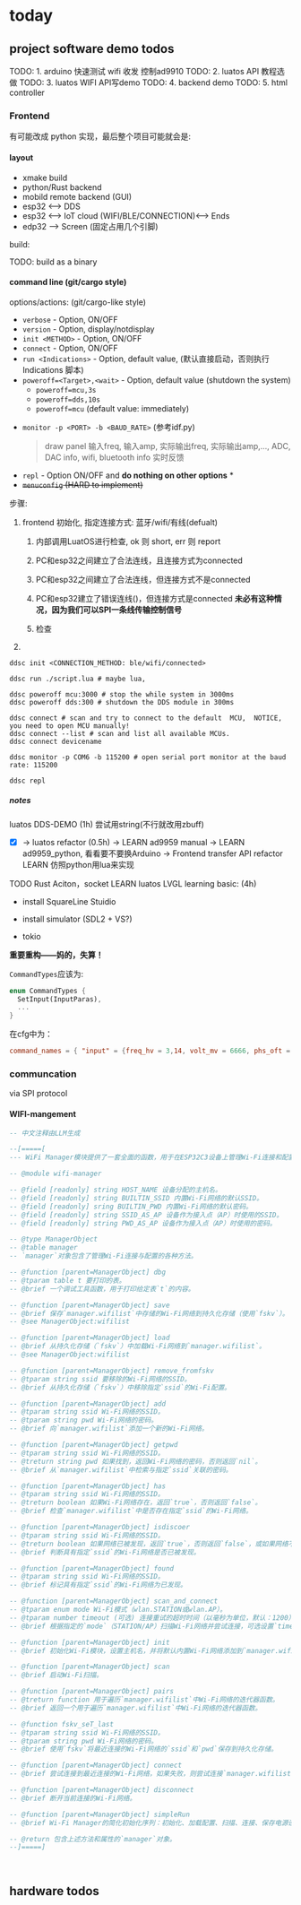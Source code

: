 # today

## project software demo todos

TODO: 1. arduino 快速测试 wifi 收发 控制ad9910
TODO: 2. luatos API 教程选做
TODO: 3. luatos WIFI API写demo
TODO: 4. backend demo
TODO: 5. html controller

### Frontend

有可能改成 python 实现，最后整个项目可能就会是:

#### layout

* xmake build
* python/Rust backend
* mobild remote backend (GUI)
* esp32 <--> DDS
* esp32 <--> IoT cloud (WIFI/BLE/CONNECTION)<--> Ends
* edp32 --> Screen (固定占用几个引脚)

build:

TODO: build as a binary

#### command line (git/cargo style)

options/actions: (git/cargo-like style)

* `verbose` - Option, ON/OFF
* `version` - Option, display/notdisplay
* `init <METHOD>` - Option, ON/OFF
* `connect` - Option, ON/OFF
* `run <Indications>` - Option, default value, (默认直接启动，否则执行 Indications 脚本)
* `poweroff=<Target>,<wait>` - Option, default value (shutdown the system)
  * `poweroff=mcu,3s`
  * `poweroff=dds,10s`
  * `poweroff=mcu`  (default value: immediately)
<!-- * `pause` -   (pause the DDS output) -->
* `monitor -p <PORT> -b <BAUD_RATE>` (参考idf.py)
  > draw panel
  > 输入freq, 输入amp, 实际输出freq, 实际输出amp,..., ADC, DAC info, wifi, bluetooth info
  > 实时反馈
* `repl` - Option ON/OFF and **do nothing on other options**
  *
* ~~`menuconfig` (HARD to implement)~~

步骤:

1. frontend 初始化, 指定连接方式: 蓝牙/wifi/有线(defualt)
    1. 内部调用LuatOS进行检查, ok 则 short, err 则 report

    1. PC和esp32之间建立了合法连线，且连接方式为connected

    2. PC和esp32之间建立了合法连线，但连接方式不是connected

    3. PC和esp32建立了错误连线()，但连接方式是connected **未必有这种情况，因为我们可以SPI一条线传输控制信号**

    2. 检查
2.  

```shell
ddsc init <CONNECTION_METHOD: ble/wifi/connected>

ddsc run ./script.lua # maybe lua, 

ddsc poweroff mcu:3000 # stop the while system in 3000ms
ddsc poweroff dds:300 # shutdown the DDS module in 300ms

ddsc connect # scan and try to connect to the default  MCU,  NOTICE, you need to open MCU manually!
ddsc connect --list # scan and list all available MCUs.
ddsc connect devicename

ddsc monitor -p COM6 -b 115200 # open serial port monitor at the baud rate: 115200

ddsc repl
```
##### notes

luatos DDS-DEMO (1h) 
尝试用string(不行就改用zbuff)
- [x]  -> luatos refactor (0.5h)
    -> LEARN ad9959 manual
      -> LEARN ad9959_python, 看看要不要换Arduino
        -> Frontend transfer API refactor
      LEARN 仿照python用lua来实现

TODO Rust Aciton，socket
LEARN luatos LVGL learning basic: (4h)
* install SquareLine Stuidio
* install simulator (SDL2 + VS?)

* tokio


**重要重构——妈的，失算！**

`CommandTypes`应该为:

```rust
enum CommandTypes {
  SetInput(InputParas),
  ...
}
```

在cfg中为：

```toml
command_names = { "input" = {freq_hv = 3,14, volt_mv = 6666, phs_oft = 90}}
```


### communcation

via SPI protocol


#### WIFI-mangement

```lua
-- 中文注释由LLM生成

--[=====[
--- WiFi Manager模块提供了一套全面的函数，用于在ESP32C3设备上管理Wi-Fi连接和配置。

-- @module wifi-manager

-- @field [readonly] string HOST_NAME 设备分配的主机名。
-- @field [readonly] string BUILTIN_SSID 内置Wi-Fi网络的默认SSID。
-- @field [readonly] sring BUILTIN_PWD 内置Wi-Fi网络的默认密码。
-- @field [readonly] string SSID_AS_AP 设备作为接入点（AP）时使用的SSID。
-- @field [readonly] string PWD_AS_AP 设备作为接入点（AP）时使用的密码。

-- @type ManagerObject
-- @table manager
-- `manager`对象包含了管理Wi-Fi连接与配置的各种方法。

-- @function [parent=ManagerObject] dbg
-- @tparam table t 要打印的表。
-- @brief 一个调试工具函数，用于打印给定表`t`的内容。

-- @function [parent=ManagerObject] save
-- @brief 保存`manager.wifilist`中存储的Wi-Fi网络到持久化存储（使用`fskv`）。
-- @see ManagerObject:wifilist

-- @function [parent=ManagerObject] load
-- @brief 从持久化存储（`fskv`）中加载Wi-Fi网络到`manager.wifilist`。
-- @see ManagerObject:wifilist

-- @function [parent=ManagerObject] remove_fromfskv
-- @tparam string ssid 要移除的Wi-Fi网络的SSID。
-- @brief 从持久化存储（`fskv`）中移除指定`ssid`的Wi-Fi配置。

-- @function [parent=ManagerObject] add
-- @tparam string ssid Wi-Fi网络的SSID。
-- @tparam string pwd Wi-Fi网络的密码。
-- @brief 向`manager.wifilist`添加一个新的Wi-Fi网络。

-- @function [parent=ManagerObject] getpwd
-- @tparam string ssid Wi-Fi网络的SSID。
-- @treturn string pwd 如果找到，返回Wi-Fi网络的密码，否则返回`nil`。
-- @brief 从`manager.wifilist`中检索与指定`ssid`关联的密码。

-- @function [parent=ManagerObject] has
-- @tparam string ssid Wi-Fi网络的SSID。
-- @treturn boolean 如果Wi-Fi网络存在，返回`true`，否则返回`false`。
-- @brief 检查`manager.wifilist`中是否存在指定`ssid`的Wi-Fi网络。

-- @function [parent=ManagerObject] isdiscoer
-- @tparam string ssid Wi-Fi网络的SSID。
-- @treturn boolean 如果网络已被发现，返回`true`，否则返回`false`，或如果网络不在`manager.wifilist`中，返回`nil`。
-- @brief 判断具有指定`ssid`的Wi-Fi网络是否已被发现。

-- @function [parent=ManagerObject] found
-- @tparam string ssid Wi-Fi网络的SSID。
-- @brief 标记具有指定`ssid`的Wi-Fi网络为已发现。

-- @function [parent=ManagerObject] scan_and_connect
-- @tparam enum mode Wi-Fi模式（wlan.STATION或wlan.AP）。
-- @tparam number timeout (可选) 连接重试的超时时间（以毫秒为单位，默认：1200）。
-- @brief 根据指定的`mode`（STATION/AP）扫描Wi-Fi网络并尝试连接，可选设置`timeout`。

-- @function [parent=ManagerObject] init
-- @brief 初始化Wi-Fi模块，设置主机名，并将默认内置Wi-Fi网络添加到`manager.wifilist`。

-- @function [parent=ManagerObject] scan
-- @brief 启动Wi-Fi扫描。

-- @function [parent=ManagerObject] pairs
-- @treturn function 用于遍历`manager.wifilist`中Wi-Fi网络的迭代器函数。
-- @brief 返回一个用于遍历`manager.wifilist`中Wi-Fi网络的迭代器函数。

-- @function fskv_seT_last
-- @tparam string ssid Wi-Fi网络的SSID。
-- @tparam string pwd Wi-Fi网络的密码。
-- @brief 使用`fskv`将最近连接的Wi-Fi网络的`ssid`和`pwd`保存到持久化存储。

-- @function [parent=ManagerObject] connect
-- @brief 尝试连接到最近连接的Wi-Fi网络，如果失败，则尝试连接`manager.wifilist`中任何已知的网络。

-- @function [parent=ManagerObject] disconnect
-- @brief 断开当前连接的Wi-Fi网络。

-- @function [parent=ManagerObject] simpleRun
-- @brief Wi-Fi Manager的简化初始化序列：初始化、加载配置、扫描、连接、保存电源设置，并记录成功信息。

-- @return 包含上述方法和属性的`manager`对象。
--]=====]




```

## hardware todos



